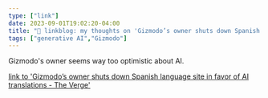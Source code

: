 ```yaml
---
type: ["link"]
date: 2023-09-01T19:02:20-04:00
title: "🔗 linkblog: my thoughts on 'Gizmodo’s owner shuts down Spanish language site in favor of AI translations - The Verge'"
tags: ["generative AI","Gizmodo"]
---
```

Gizmodo's owner seems way too optimistic about AI.  
 

[link to 'Gizmodo’s owner shuts down Spanish language site in favor of AI translations - The Verge'](https://www.theverge.com/2023/9/1/23856029/gizmodo-shuts-down-spanish-language-site-ai-translations)
